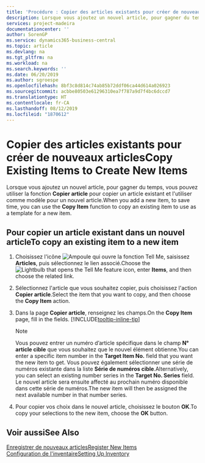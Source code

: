 ```yaml
---
title: 'Procédure : Copier des articles existants pour créer de nouveaux articles'
description: Lorsque vous ajoutez un nouvel article, pour gagner du temps, vous pouvez utiliser la fonction Copier article pour copier un article existant et l'utiliser comme modèle pour un nouvel article.
services: project-madeira
documentationcenter: ''
author: SorenGP
ms.service: dynamics365-business-central
ms.topic: article
ms.devlang: na
ms.tgt_pltfrm: na
ms.workload: na
ms.search.keywords: ''
ms.date: 06/20/2019
ms.author: sgroespe
ms.openlocfilehash: 8bf3c8d814c74ab85b72ddf06ca44d614a026923
ms.sourcegitcommit: acbbe80503e61296310ea7f787a9d7f4bc6dccd7
ms.translationtype: HT
ms.contentlocale: fr-CA
ms.lasthandoff: 08/12/2019
ms.locfileid: "1870612"
---
```

# <a name="copy-existing-items-to-create-new-items"></a><span data-ttu-id="d9423-103">Copier des articles existants pour créer de nouveaux articles</span><span class="sxs-lookup"><span data-stu-id="d9423-103">Copy Existing Items to Create New Items</span></span>
<span data-ttu-id="d9423-104">Lorsque vous ajoutez un nouvel article, pour gagner du temps, vous pouvez utiliser la fonction **Copier article** pour copier un article existant et l'utiliser comme modèle pour un nouvel article.</span><span class="sxs-lookup"><span data-stu-id="d9423-104">When you add a new item, to save time, you can use the **Copy Item** function to copy an existing item to use as a template for a new item.</span></span>  

## <a name="to-copy-an-existing-item-to-a-new-item"></a><span data-ttu-id="d9423-105">Pour copier un article existant dans un nouvel article</span><span class="sxs-lookup"><span data-stu-id="d9423-105">To copy an existing item to a new item</span></span>  
1. <span data-ttu-id="d9423-106">Choisissez l'icône ![Ampoule qui ouvre la fonction Tell Me](media/ui-search/search_small.png "Dites-moi ce que vous voulez faire"), saisissez **Articles**, puis sélectionnez le lien associé.</span><span class="sxs-lookup"><span data-stu-id="d9423-106">Choose the ![Lightbulb that opens the Tell Me feature](media/ui-search/search_small.png "Tell me what you want to do") icon, enter **Items**, and then choose the related link.</span></span>  
2. <span data-ttu-id="d9423-107">Sélectionnez l'article que vous souhaitez copier, puis choisissez l'action **Copier article**.</span><span class="sxs-lookup"><span data-stu-id="d9423-107">Select the item that you want to copy, and then choose the **Copy Item** action.</span></span>  
3. <span data-ttu-id="d9423-108">Dans la page **Copier article**, renseignez les champs.</span><span class="sxs-lookup"><span data-stu-id="d9423-108">On the **Copy Item** page, fill in the fields.</span></span> [!INCLUDE[tooltip-inline-tip](includes/tooltip-inline-tip_md.md)]

    > [!NOTE]  
    > <span data-ttu-id="d9423-109">Vous pouvez entrer un numéro d’article spécifique dans le champ **N° article cible** que vous souhaitez que le nouvel élément obtienne.</span><span class="sxs-lookup"><span data-stu-id="d9423-109">You can enter a specific item number in the **Target Item No.** field that you want the new item to get.</span></span> <span data-ttu-id="d9423-110">Vous pouvez également sélectionner une série de numéros existante dans la liste **Série de numéros cible**.</span><span class="sxs-lookup"><span data-stu-id="d9423-110">Alternatively, you can select an existing number series in the **Target No. Series** field.</span></span> <span data-ttu-id="d9423-111">Le nouvel article sera ensuite affecté au prochain numéro disponible dans cette série de numéros.</span><span class="sxs-lookup"><span data-stu-id="d9423-111">The new item will then be assigned the next available number in that number series.</span></span>  

5. <span data-ttu-id="d9423-112">Pour copier vos choix dans le nouvel article, choisissez le bouton **OK**.</span><span class="sxs-lookup"><span data-stu-id="d9423-112">To copy your selections to the new item, choose the **OK** button.</span></span>  

## <a name="see-also"></a><span data-ttu-id="d9423-113">Voir aussi</span><span class="sxs-lookup"><span data-stu-id="d9423-113">See Also</span></span>  
[<span data-ttu-id="d9423-114">Enregistrer de nouveaux articles</span><span class="sxs-lookup"><span data-stu-id="d9423-114">Register New Items</span></span>](inventory-how-register-new-items.md)  
[<span data-ttu-id="d9423-115">Configuration de l'inventaire</span><span class="sxs-lookup"><span data-stu-id="d9423-115">Setting Up Inventory</span></span>](inventory-setup-inventory.md)
